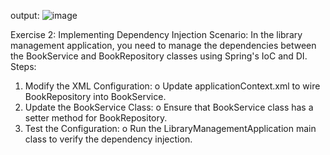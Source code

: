 output:
![image](https://github.com/user-attachments/assets/7c8fb46c-89f0-48c8-863d-cf5cf5d44f0c)

Exercise 2: Implementing Dependency Injection
Scenario: 
In the library management application, you need to manage the dependencies between the BookService and BookRepository classes using Spring's IoC and DI.
Steps:
1.	Modify the XML Configuration:
o	Update applicationContext.xml to wire BookRepository into BookService.
2.	Update the BookService Class:
o	Ensure that BookService class has a setter method for BookRepository.
3.	Test the Configuration:
o	Run the LibraryManagementApplication main class to verify the dependency injection.
